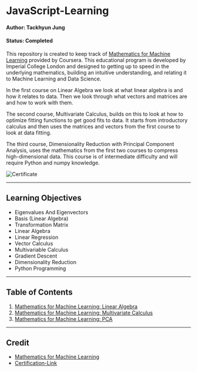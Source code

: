 # JavaScript-Learning

#### Author: Tackhyun Jung

#### Status: Completed

This repository is created to keep track of [Mathematics for Machine Learning](https://www.coursera.org/specializations/mathematics-machine-learning) provided by Coursera. This educational program is developed by Imperial College London and designed to getting up to speed in the underlying mathematics, building an intuitive understanding, and relating it to Machine Learning and Data Science.

In the first course on Linear Algebra we look at what linear algebra is and how it relates to data. Then we look through what vectors and matrices are and how to work with them.

The second course, Multivariate Calculus, builds on this to look at how to optimize fitting functions to get good fits to data. It starts from introductory calculus and then uses the matrices and vectors from the first course to look at data fitting.

The third course, Dimensionality Reduction with Principal Component Analysis, uses the mathematics from the first two courses to compress high-dimensional data. This course is of intermediate difficulty and will require Python and numpy knowledge.

![Certificate](https://user-images.githubusercontent.com/41291493/112722993-c37efd80-8f4f-11eb-82c3-735953ec1818.png)

---

## Learning Objectives
* Eigenvalues And Eigenvectors
* Basis (Linear Algebra)
* Transformation Matrix
* Linear Algebra
* Linear Regression
* Vector Calculus
* Multivariable Calculus
* Gradient Descent
* Dimensionality Reduction
* Python Programming

---

## Table of Contents

1. [Mathematics for Machine Learning: Linear Algebra](https://github.com/takhyun12/Mathematics-for-Machine-Learning/tree/main/Linear%20Algebra)
2. [Mathematics for Machine Learning: Multivariate Calculus](https://github.com/takhyun12/Mathematics-for-Machine-Learning/tree/main/Multivariate%20Calculus)
3. [Mathematics for Machine Learning: PCA](https://github.com/takhyun12/Mathematics-for-Machine-Learning/tree/main/PCA)

---

## Credit

* [Mathematics for Machine Learning](https://www.coursera.org/specializations/mathematics-machine-learning)
* [Certification-Link](https://www.coursera.org/account/accomplishments/specialization/G56RYAP7LC8Y)
